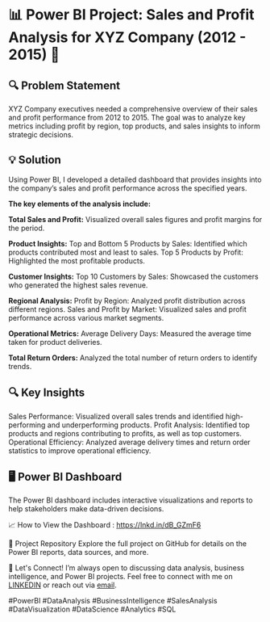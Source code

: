 # 📊 Power BI Project: Sales and Profit Analysis for XYZ Company (2012 - 2015) 🚀

## 🔍 Problem Statement
XYZ Company executives needed a comprehensive overview of their sales and profit performance from 2012 to 2015. The goal was to analyze key metrics including profit by region, top products, and sales insights to inform strategic decisions.

## 💡 Solution
Using Power BI, I developed a detailed dashboard that provides insights into the company’s sales and profit performance across the specified years. 

**The key elements of the analysis include:**

**Total Sales and Profit:** Visualized overall sales figures and profit margins for the period.

**Product Insights:** 
 Top and Bottom 5 Products by Sales: Identified which products contributed most and least to sales.
 Top 5 Products by Profit: Highlighted the most profitable products.
 
**Customer Insights:** 
 Top 10 Customers by Sales: Showcased the customers who generated the highest sales revenue.
 
**Regional Analysis:** 
  Profit by Region: Analyzed profit distribution across different regions.
  Sales and Profit by Market: Visualized sales and profit performance across various market segments.
  
**Operational Metrics:** 
  Average Delivery Days: Measured the average time taken for product deliveries.
  
**Total Return Orders:** 
  Analyzed the total number of return orders to identify trends.

## 🔍 Key Insights

Sales Performance: Visualized overall sales trends and identified high-performing and underperforming products.
Profit Analysis: Identified top products and regions contributing to profits, as well as top customers.
Operational Efficiency: Analyzed average delivery times and return order statistics to improve operational efficiency.

## 🖥️ Power BI Dashboard
The Power BI dashboard includes interactive visualizations and reports to help stakeholders make data-driven decisions.

📈 How to View the Dashboard : https://lnkd.in/dB_GZmF6

🔗 Project Repository
Explore the full project on GitHub for details on the Power BI reports, data sources, and more.

💬 Let's Connect!
I’m always open to discussing data analysis, business intelligence, and Power BI projects. Feel free to connect with me on [LINKEDIN](https://www.linkedin.com/in/nishigandhianalyst/)
 or reach out via [email](nishigandhi1998@gmail.com).

#PowerBI #DataAnalysis #BusinessIntelligence #SalesAnalysis #DataVisualization #DataScience #Analytics #SQL

